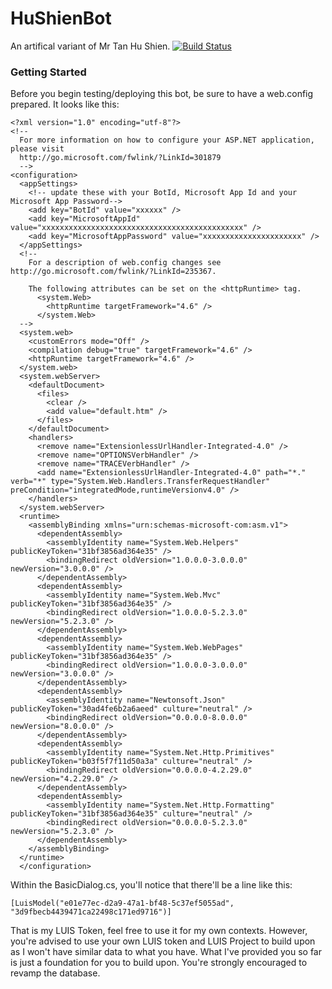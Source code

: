 # HuShienBot
An artifical variant of Mr Tan Hu Shien. 
[![Build Status](https://travis-ci.org/nixxholas/HuShienBot.svg?branch=master)](https://travis-ci.org/nixxholas/HuShienBot) 



### Getting Started 
Before you begin testing/deploying this bot, be sure to have a web.config prepared. 
It looks like this: 
```
<?xml version="1.0" encoding="utf-8"?>
<!--
  For more information on how to configure your ASP.NET application, please visit
  http://go.microsoft.com/fwlink/?LinkId=301879
  -->
<configuration>
  <appSettings>
    <!-- update these with your BotId, Microsoft App Id and your Microsoft App Password-->
    <add key="BotId" value="xxxxxx" />
    <add key="MicrosoftAppId" value="xxxxxxxxxxxxxxxxxxxxxxxxxxxxxxxxxxxxxxxxxxxxx" />
    <add key="MicrosoftAppPassword" value="xxxxxxxxxxxxxxxxxxxxxx" />
  </appSettings>
  <!--
    For a description of web.config changes see http://go.microsoft.com/fwlink/?LinkId=235367.

    The following attributes can be set on the <httpRuntime> tag.
      <system.Web>
        <httpRuntime targetFramework="4.6" />
      </system.Web>
  -->
  <system.web>
    <customErrors mode="Off" />
    <compilation debug="true" targetFramework="4.6" />
    <httpRuntime targetFramework="4.6" />
  </system.web>
  <system.webServer>
    <defaultDocument>
      <files>
        <clear />
        <add value="default.htm" />
      </files>
    </defaultDocument>
    <handlers>
      <remove name="ExtensionlessUrlHandler-Integrated-4.0" />
      <remove name="OPTIONSVerbHandler" />
      <remove name="TRACEVerbHandler" />
      <add name="ExtensionlessUrlHandler-Integrated-4.0" path="*." verb="*" type="System.Web.Handlers.TransferRequestHandler" preCondition="integratedMode,runtimeVersionv4.0" />
    </handlers>
  </system.webServer>
  <runtime>
    <assemblyBinding xmlns="urn:schemas-microsoft-com:asm.v1">
      <dependentAssembly>
        <assemblyIdentity name="System.Web.Helpers" publicKeyToken="31bf3856ad364e35" />
        <bindingRedirect oldVersion="1.0.0.0-3.0.0.0" newVersion="3.0.0.0" />
      </dependentAssembly>
      <dependentAssembly>
        <assemblyIdentity name="System.Web.Mvc" publicKeyToken="31bf3856ad364e35" />
        <bindingRedirect oldVersion="1.0.0.0-5.2.3.0" newVersion="5.2.3.0" />
      </dependentAssembly>
      <dependentAssembly>
        <assemblyIdentity name="System.Web.WebPages" publicKeyToken="31bf3856ad364e35" />
        <bindingRedirect oldVersion="1.0.0.0-3.0.0.0" newVersion="3.0.0.0" />
      </dependentAssembly>
      <dependentAssembly>
        <assemblyIdentity name="Newtonsoft.Json" publicKeyToken="30ad4fe6b2a6aeed" culture="neutral" />
        <bindingRedirect oldVersion="0.0.0.0-8.0.0.0" newVersion="8.0.0.0" />
      </dependentAssembly>
      <dependentAssembly>
        <assemblyIdentity name="System.Net.Http.Primitives" publicKeyToken="b03f5f7f11d50a3a" culture="neutral" />
        <bindingRedirect oldVersion="0.0.0.0-4.2.29.0" newVersion="4.2.29.0" />
      </dependentAssembly>
      <dependentAssembly>
        <assemblyIdentity name="System.Net.Http.Formatting" publicKeyToken="31bf3856ad364e35" culture="neutral" />
        <bindingRedirect oldVersion="0.0.0.0-5.2.3.0" newVersion="5.2.3.0" />
      </dependentAssembly>
    </assemblyBinding>
  </runtime>
  </configuration>
``` 

Within the BasicDialog.cs, you'll notice that there'll be a line like this: 
```
[LuisModel("e01e77ec-d2a9-47a1-bf48-5c37ef5055ad", "3d9fbecb4439471ca22498c171ed9716")]
```
That is my LUIS Token, feel free to use it for my own contexts. However, you're advised to use your own LUIS token and LUIS Project 
to build upon as I won't have similar data to what you have. What I've provided you so far is just a foundation for you to build upon. 
You're strongly encouraged to revamp the database. 